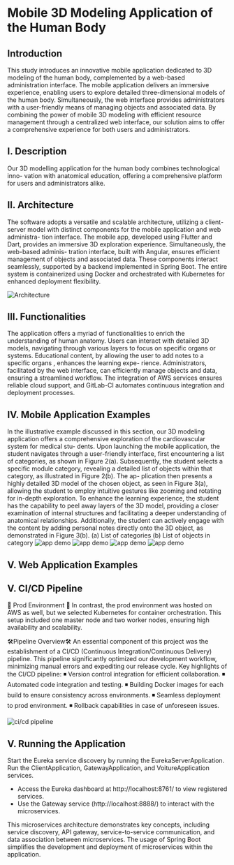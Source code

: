 # Mobile 3D Modeling Application of the Human Body

## Introduction

This study introduces an innovative mobile application dedicated to 3D modeling of the human body, complemented by a web-based administration interface. The mobile application delivers an immersive experience, enabling users to explore detailed three-dimensional models of the human body. Simultaneously, the web interface provides administrators with a user-friendly means of managing objects and associated data. By combining the power of mobile 3D modeling with efficient resource management through a centralized web interface, our solution aims to offer a comprehensive experience for both users and administrators. 

## I. Description

Our 3D modelling application for the human body combines technological inno-
vation with anatomical education, offering a comprehensive platform for users
and administrators alike.

## II. Architecture
The software adopts a versatile and scalable architecture, utilizing a client-server
model with distinct components for the mobile application and web administra-
tion interface. The mobile app, developed using Flutter and Dart, provides an
immersive 3D exploration experience. Simultaneously, the web-based adminis-
tration interface, built with Angular, ensures efficient management of objects and
associated data. These components interact seamlessly, supported by a backend
implemented in Spring Boot. The entire system is containerized using Docker
and orchestrated with Kubernetes for enhanced deployment flexibility.

![Architecture](/images/archi.png)

## III. Functionalities

The application offers a myriad of functionalities to enrich the understanding of
human anatomy. Users can interact with detailed 3D models, navigating through
various layers to focus on specific organs or systems. Educational content, by
allowing the user to add notes to a specific organs , enhances the learning expe-
rience. Administrators, facilitated by the web interface, can efficiently manage
objects and data, ensuring a streamlined workflow. The integration of AWS
services ensures reliable cloud support, and GitLab-CI automates continuous
integration and deployment processes.

## IV. Mobile Application Examples

In the illustrative example discussed in this section, our 3D modeling application
offers a comprehensive exploration of the cardiovascular system for medical stu-
dents. Upon launching the mobile application, the student navigates through a
user-friendly interface, first encountering a list of categories, as shown in Figure
2(a). Subsequently, the student selects a specific module category, revealing a
detailed list of objects within that category, as illustrated in Figure 2(b). The ap-
plication then presents a highly detailed 3D model of the chosen object, as seen
in Figure 3(a), allowing the student to employ intuitive gestures like zooming
and rotating for in-depth exploration.
To enhance the learning experience, the student has the capability to peel away
layers of the 3D model, providing a closer examination of internal structures and
facilitating a deeper understanding of anatomical relationships. Additionally, the
student can actively engage with the content by adding personal notes directly
onto the 3D object, as demonstrated in Figure 3(b).
(a) List of categories (b) List of objects in category
![app demo](/images/1.jpg) ![app demo](/images/2.jpg)
![app demo](/images/3.jpg) ![app demo](/images/4.jpg)


## V. Web Application Examples


## V. CI/CD Pipeline
🚀 Prod Environment 🚀
In contrast, the prod environment was hosted on AWS as well, but we selected Kubernetes for container orchestration. This setup included one master node and two worker nodes, ensuring high availability and scalability.

🛠️Pipeline Overview🛠️
An essential component of this project was the establishment of a CI/CD (Continuous Integration/Continuous Delivery) pipeline. This pipeline significantly optimized our development workflow, minimizing manual errors and expediting our release cycle.
Key highlights of the CI/CD pipeline:
◾ Version control integration for efficient collaboration.
◾ Automated code integration and testing.
◾ Building Docker images for each build to ensure consistency across environments.
◾ Seamless deployment to prod environment.
◾ Rollback capabilities in case of unforeseen issues.

![ci/cd pipeline](/images/pipeline-archi.png)


## V. Running the Application

Start the Eureka service discovery by running the EurekaServerApplication.
Run the ClientApplication, GatewayApplication, and VoitureApplication services.

* Access the Eureka dashboard at http://localhost:8761/ to view registered services.
* Use the Gateway service (http://localhost:8888/) to interact with the microservices.

This microservices architecture demonstrates key concepts, including service discovery, API gateway, service-to-service communication, and data association between microservices. The usage of Spring Boot simplifies the development and deployment of microservices within the application.
